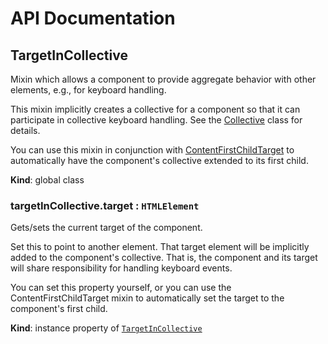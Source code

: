 # API Documentation
<a name="TargetInCollective"></a>

## TargetInCollective
Mixin which allows a component to provide aggregate behavior with other
elements, e.g., for keyboard handling.

This mixin implicitly creates a collective for a component so that it can
participate in collective keyboard handling. See the
[Collective](Collective.md) class for details.

You can use this mixin in conjunction with
[ContentFirstChildTarget](ContentFirstChildTarget.md) to automatically have
the component's collective extended to its first child.

  **Kind**: global class
<a name="TargetInCollective+target"></a>

### targetInCollective.target : <code>HTMLElement</code>
Gets/sets the current target of the component.

Set this to point to another element. That target element will be
implicitly added to the component's collective. That is, the component
and its target will share responsibility for handling keyboard events.

You can set this property yourself, or you can use the
ContentFirstChildTarget mixin to automatically set the target to the
component's first child.

  **Kind**: instance property of <code>[TargetInCollective](#TargetInCollective)</code>
